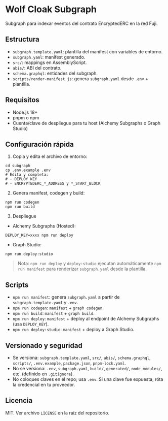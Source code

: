 # Wolf Cloak Subgraph

Subgraph para indexar eventos del contrato EncryptedERC en la red Fuji.

## Estructura
- `subgraph.template.yaml`: plantilla del manifest con variables de entorno.
- `subgraph.yaml`: manifest generado.
- `src/`: mappings en AssemblyScript.
- `abis/`: ABI del contrato.
- `schema.graphql`: entidades del subgraph.
- `scripts/render-manifest.js`: genera `subgraph.yaml` desde `.env` + plantilla.

## Requisitos
- Node.js 18+
- pnpm o npm
- Cuenta/clave de despliegue para tu host (Alchemy Subgraphs o Graph Studio)

## Configuración rápida
1) Copia y edita el archivo de entorno:
```
cd subgraph
cp .env.example .env
# Edita y completa:
# - DEPLOY_KEY
# - ENCRYPTEDERC_*_ADDRESS y *_START_BLOCK
```

2) Genera manifest, codegen y build:
```
npm run codegen
npm run build
```

3) Despliegue
- Alchemy Subgraphs (Hosted):
```
DEPLOY_KEY=xxxx npm run deploy
```
- Graph Studio:
```
npm run deploy:studio
```

> Nota: `npm run deploy` y `deploy:studio` ejecutan automáticamente `npm run manifest` para renderizar `subgraph.yaml` desde la plantilla.

## Scripts
- `npm run manifest`: genera `subgraph.yaml` a partir de `subgraph.template.yaml` y `.env`.
- `npm run codegen`: `manifest` + `graph codegen`.
- `npm run build`: `manifest` + `graph build`.
- `npm run deploy`: `manifest` + deploy al endpoint de Alchemy Subgraphs (usa `DEPLOY_KEY`).
- `npm run deploy:studio`: `manifest` + deploy a Graph Studio.

## Versionado y seguridad
- Se versiona: `subgraph.template.yaml`, `src/`, `abis/`, `schema.graphql`, `scripts/`, `.env.example`, `package.json`, `pnpm-lock.yaml`.
- No se versiona: `.env`, `subgraph.yaml`, `build/`, `generated/`, `node_modules/`, etc. (definido en `.gitignore`).
- No coloques claves en el repo; usa `.env`. Si una clave fue expuesta, róta la credencial en tu proveedor.

## Licencia
MIT. Ver archivo `LICENSE` en la raíz del repositorio.
